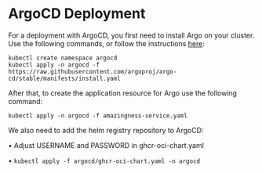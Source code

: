 # ArgoCD Deployment

For a deployment with ArgoCD, you first need to install Argo on your cluster. Use the following commands, or follow the instructions [here](https://argo-cd.readthedocs.io/en/stable/getting_started/):

```
kubectl create namespace argocd
kubectl apply -n argocd -f https://raw.githubusercontent.com/argoproj/argo-cd/stable/manifests/install.yaml
```

After that, to create the application resource for Argo use the following command:

```
kubectl apply -n argocd -f amazingness-service.yaml
```

We also need to add the helm registry repository to ArgoCD:

•	Adjust USERNAME and PASSWORD in ghcr-oci-chart.yaml

•	`kubectl apply -f argocd/ghcr-oci-chart.yaml -n argocd`
